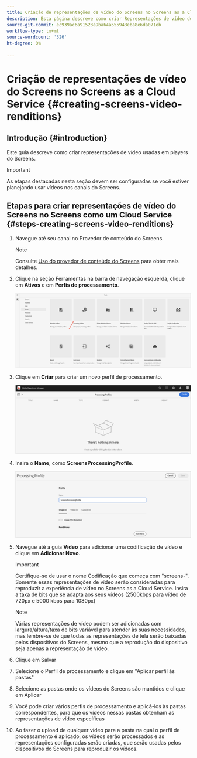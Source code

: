 ```yaml
---
title: Criação de representações de vídeo do Screens no Screens as a Cloud Service
description: Esta página descreve como criar Representações de vídeo do Screens no Screens como um Cloud Service.
source-git-commit: ec939ac6a91523a9ba64a555943eba8e6da071eb
workflow-type: tm+mt
source-wordcount: '326'
ht-degree: 0%

---
```



# Criação de representações de vídeo do Screens no Screens as a Cloud Service {#creating-screens-video-renditions}

## Introdução {#introduction}

Este guia descreve como criar representações de vídeo usadas em players do Screens.

>[!IMPORTANT]
>As etapas destacadas nesta seção devem ser configuradas se você estiver planejando usar vídeos nos canais do Screens.

## Etapas para criar representações de vídeo do Screens no Screens como um Cloud Service {#steps-creating-screens-video-renditions}

1. Navegue até seu canal no Provedor de conteúdo do Screens.

   >[!NOTE]
   >Consulte [Uso do provedor de conteúdo do Screens](https://experienceleague.adobe.com/docs/experience-manager-cloud-service/screens-as-cloud-service/configure-screens-cloud/using-screens-content-provider.html?lang=en#screens-content-provider) para obter mais detalhes.

1. Clique na seção Ferramentas na barra de navegação esquerda, clique em **Ativos** e em **Perfis de processamento**.

   ![](/help/screens-cloud/assets/configure/screens-cp-3.png)

1. Clique em **Criar** para criar um novo perfil de processamento.

   ![](/help/screens-cloud/assets/configure/screens-video-2.png)

1. Insira o **Name**, como **ScreensProcessingProfile**.

   ![](/help/screens-cloud/assets/configure/screens-video-3.png)

1. Navegue até a guia **Vídeo** para adicionar uma codificação de vídeo e clique em **Adicionar Novo**.


   >[!IMPORTANT]
   >Certifique-se de usar o nome Codificação que começa com &quot;screens-&quot;. Somente essas representações de vídeo serão consideradas para reproduzir a experiência de vídeo no Screens as a Cloud Service. Insira a taxa de bits que se adapta aos seus vídeos (2500kbps para vídeo de 720px e 5000 kbps para 1080px)

   >[!NOTE]
   >Várias representações de vídeo podem ser adicionadas com largura/altura/taxa de bits variável para atender às suas necessidades, mas lembre-se de que todas as representações de tela serão baixadas pelos dispositivos do Screens, mesmo que a reprodução do dispositivo seja apenas a representação de vídeo.

1. Clique em Salvar

1. Selecione o Perfil de processamento e clique em &quot;Aplicar perfil às pastas&quot;

1. Selecione as pastas onde os vídeos do Screens são mantidos e clique em Aplicar

1. Você pode criar vários perfis de processamento e aplicá-los às pastas correspondentes, para que os vídeos nessas pastas obtenham as representações de vídeo específicas

1. Ao fazer o upload de qualquer vídeo para a pasta na qual o perfil de processamento é aplicado, os vídeos serão processados e as representações configuradas serão criadas, que serão usadas pelos dispositivos do Screens para reproduzir os vídeos.

